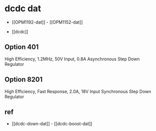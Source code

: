 
# dcdc dat 

- [[OPM1192-dat]] - [[OPM1152-dat]]



- [[dcdc]]


## Option 401

High Efficiency, 1.2MHz, 50V Input, 0.8A Asynchronous Step Down Regulator 

## Option 8201

High Efficiency, Fast Response, 2.0A, 18V Input Synchronous Step Down Regulator 

## ref 

- [[dcdc-down-dat]] - [[dcdc-boost-dat]]
